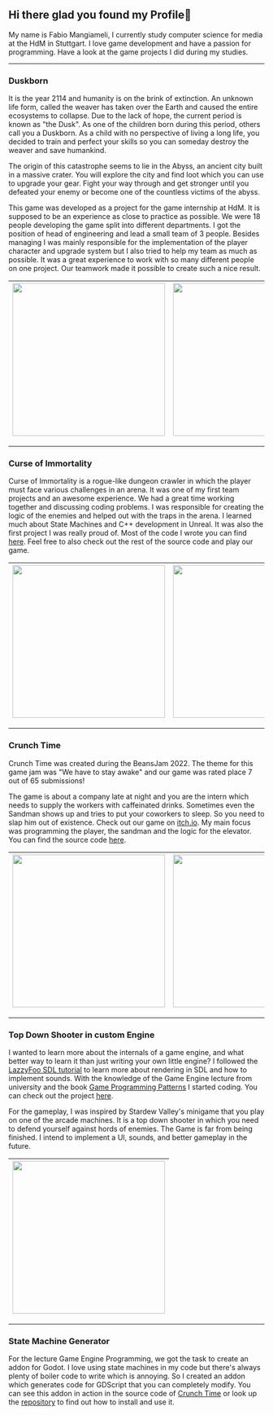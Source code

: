 ## Hi there glad you found my Profile👋

My name is Fabio Mangiameli, I currently study computer science for media at the HdM in Stuttgart. I love game development and have a passion for programming.
Have a look at the game projects I did during my studies.

---

### Duskborn

It is the year 2114 and humanity is on the brink of extinction. An unknown life form, called the weaver has taken over the Earth and caused the entire ecosystems to collapse. Due to the lack of hope, the current period is known as "the Dusk". As one of the children born during this period, others call you a Duskborn. As a child with no perspective of living a long life, you decided to train and perfect your skills so you can someday destroy the weaver and save humankind.

The origin of this catastrophe seems to lie in the Abyss, an ancient city built in a massive crater. You will explore the city and find loot which you can use to upgrade your gear. Fight your way through and get stronger until you defeated your enemy or become one of the countless victims of the abyss.

This game was developed as a project for the game internship at HdM. It is supposed to be an experience as close to practice as possible. We were 18 people developing the game split into different departments. I got the position of head of engineering and lead a small team of 3 people. Besides managing I was mainly responsible for the implementation of the player character and upgrade system but I also tried to help my team as much as possible. It was a great experience to work with so many different people on one project. Our teamwork made it possible to create such a nice result.


|<img src="https://github.com/MangiameliFabio/MangiameliFabio/assets/92296151/ebe9356e-ec6f-40ea-be02-753bed54fde6"  width="300">|<img src="https://github.com/MangiameliFabio/MangiameliFabio/assets/92296151/a06f0949-6b99-49d6-b913-876279c2d460"  width="300">|<img src="https://github.com/MangiameliFabio/MangiameliFabio/assets/92296151/7cb9dec3-3c9b-4407-a8ca-19e1301016c4"  width="300">|<img src="https://github.com/MangiameliFabio/MangiameliFabio/assets/92296151/586caa04-bf45-4304-8ec0-461d03368c25"  width="300">
|---|---|---|---|

---

### Curse of Immortality 

Curse of Immortality is a rogue-like dungeon crawler in which the player must face various challenges in an arena. It was one of my first team projects and an awesome experience. We had a great time working together and discussing coding problems. I was responsible for creating the logic of the enemies and helped out with the traps in the arena. I learned much about State Machines and C++ development in Unreal. It was also the first project I was really proud of. Most of the code I wrote you can find [here](https://github.com/Vel0X/CurseOfImmortality/tree/main/Source/CurseOfImmortality/AI). Feel free to also check out the rest of the source code and play our game.

|<img src="https://user-images.githubusercontent.com/92296151/229345703-4d0df592-a692-49ea-b17f-b6eb78680405.png"  width="300">|<img src="https://user-images.githubusercontent.com/92296151/229345707-2f5b3a50-d35d-49c7-b642-3e5d39a6ffab.png"  width="300">|<img src="https://user-images.githubusercontent.com/92296151/229346938-0675cea1-288f-40cc-835c-7a00776dfe1b.png"  width="300">
|---|---|---|

---

### Crunch Time
Crunch Time was created during the BeansJam 2022. The theme for this game jam was "We have to stay awake" and our game was rated place 7 out of 65 submissions!

The game is about a company late at night and you are the intern which needs to supply the workers with caffeinated drinks. Sometimes even the Sandman shows up and tries to put your coworkers to sleep. So you need to slap him out of existence. Check out our game on [itch.io](https://zwietabak.itch.io/crunch-time).
My main focus was programming the player, the sandman and the logic for the elevator. You can find the source code [here](https://github.com/MangiameliFabio/Crunch_Time).

|<img src="https://user-images.githubusercontent.com/92296151/229347667-b5bb6211-3296-40b1-a727-9a0710b97a4d.png"  width="300">|<img src="https://user-images.githubusercontent.com/92296151/229347778-0f0a5bb0-774c-4808-899a-75dc51fdf73b.png"  width="300">|<img src="https://user-images.githubusercontent.com/92296151/229347629-418eb8f5-c90a-4093-8187-5345a3c66849.png"  width="300">
|---|---|---|

---

### Top Down Shooter in custom Engine
I wanted to learn more about the internals of a game engine, and what better way to learn it than just writing your own little engine? I followed the [LazzyFoo SDL tutorial](https://lazyfoo.net/tutorials/SDL/index.php) to learn more about rendering in SDL and how to implement sounds. With the knowledge of the Game Engine lecture from university and the book [Game Programming Patterns](https://www.amazon.de/Game-Programming-Patterns-Robert-Nystrom/dp/0990582906/ref=sr_1_4?__mk_de_DE=ÅMÅŽÕÑ&crid=3V71KG1U14PUB&keywords=Gameplay+programming+patterns&qid=1680433547&sprefix=gameplay+programming+patterns%2Caps%2C88&sr=8-4) I started coding. You can check out the project [here](https://github.com/MangiameliFabio/Top_Down_Shooter_in_custom_Engine).

For the gameplay, I was inspired by Stardew Valley's minigame that you play on one of the arcade machines. It is a top down shooter in which you need to defend yourself against hords of enemies. The Game is far from being finished. I intend to implement a UI, sounds, and better gameplay in the future.

|<img src="https://user-images.githubusercontent.com/92296151/229348689-a0505f8f-a92a-4eff-9ed8-78ad2e8f3138.png"  width="300">|
|---|

---

### State Machine Generator
For the lecture Game Engine Programming, we got the task to create an addon for Godot. I love using state machines in my code but there's always plenty of boiler code to write which is annoying. So I created an addon which generates code for GDScript that you can completely modify. You can see this addon in action in the source code of [Crunch Time](https://github.com/MangiameliFabio/Crunch_Time) or look up the [repository](https://github.com/MangiameliFabio/State_Machine_Generator) to find out how to install and use it.
